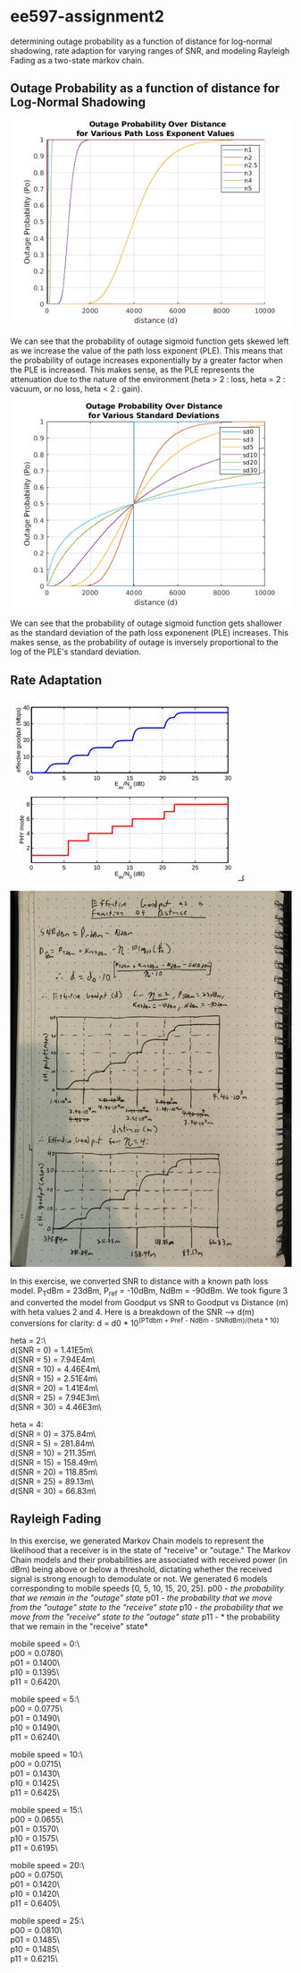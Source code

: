 # ee597-assignment2
determining outage probability as a function of distance for log-normal shadowing, rate adaption for varying ranges of SNR, and modeling Rayleigh Fading as a two-state markov chain.


## Outage Probability as a function of distance for Log-Normal Shadowing 
![*Figure 1: Probability of Outage for Various Path Loss Exponent Values*](p1_pathLossExp.png)

We can see that the probability of outage sigmoid function gets skewed left as we increase the value of the path loss exponent (PLE). This means that the probability of outage increases exponentially by a greater factor when the PLE is increased. This makes sense, as the PLE represents the attenuation due to the nature of the environment (heta > 2 : loss, heta = 2 : vacuum, or no loss, heta < 2 : gain).

![*Figure 2: Probability of Outage for Various Standard Deviations (as applied to the Path Loss Exponent)*](p1_sd.png)

We can see that the probability of outage sigmoid function gets shallower as the standard deviation of the path loss exponenent (PLE) increases. This makes sense, as the probability of outage is inversely proportional to the log of the PLE's standard deviation.

## Rate Adaptation
![*Figure 3: Effective Goodput (Mbps) as a function of SNR*](eff_goodput_vs_snr.png)

![*Figure 4: Effective Goodput (Mbps) as a function of Distance (m)*](eff_goodput_vs_d.png)

In this exercise, we converted SNR to distance with a known path loss model. P<sub>T</sub>dBm = 23dBm, P<sub>ref</sub> = -10dBm, NdBm = -90dBm. We took figure 3 and converted the model from Goodput vs SNR to Goodput vs Distance (m) with heta values 2 and 4.
Here is a breakdown of the SNR --> d(m) conversions for clarity:
d = d0 * 10<sup>(PTdbm + Pref - NdBm - SNRdBm)/(heta * 10)</sup>

heta = 2:\  
d(SNR = 0)  = 1.41E5m\  
d(SNR = 5)  = 7.94E4m\  
d(SNR = 10) = 4.46E4m\  
d(SNR = 15) = 2.51E4m\  
d(SNR = 20) = 1.41E4m\  
d(SNR = 25) = 7.94E3m\  
d(SNR = 30) = 4.46E3m\  

heta = 4:\
d(SNR = 0)  = 375.84m\  
d(SNR = 5)  = 281.84m\  
d(SNR = 10) = 211.35m\  
d(SNR = 15) = 158.49m\  
d(SNR = 20) = 118.85m\  
d(SNR = 25) = 89.13m\  
d(SNR = 30) = 66.83m\  

## Rayleigh Fading
In this exercise, we generated Markov Chain models to represent the likelihood that a receiver is in the state of "receive" or "outage." The Markov Chain models and their probabilities are associated with received power (in dBm) being above or below a threshold, dictating whether the received signal is strong enough to demodulate or not. We generated 6 models corresponding to mobile speeds [0, 5, 10, 15, 20, 25]. 
p00 - *the probability that we remain in the "outage" state*
p01 - *the probability that we move from the "outage" state to the "receive" state*
p10 - *the probability that we move from the "receive" state to the "outage" state*
p11 - * the probability that we remain in the "receive" state*

mobile speed = 0:\  
p00 = 0.0780\  
p01 = 0.1400\  
p10 = 0.1395\  
p11 = 0.6420\  

mobile speed = 5:\  
p00 = 0.0775\  
p01 = 0.1490\  
p10 = 0.1490\  
p11 = 0.6240\  

mobile speed = 10:\  
p00 = 0.0715\  
p01 = 0.1430\  
p10 = 0.1425\  
p11 = 0.6425\  

mobile speed = 15:\  
p00 = 0.0655\  
p01 = 0.1570\  
p10 = 0.1575\  
p11 = 0.6195\  

mobile speed = 20:\  
p00 = 0.0750\  
p01 = 0.1420\  
p10 = 0.1420\  
p11 = 0.6405\  

mobile speed = 25:\  
p00 = 0.0810\  
p01 = 0.1485\  
p10 = 0.1485\  
p11 = 0.6215\  
